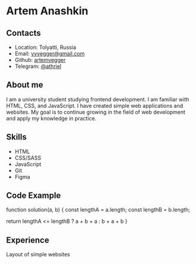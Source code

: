 # Artem Anashkin

## Contacts
* Location: Tolyatti, Russia
* Email: vvvegger@gmail.com
* Github: [artemvegger](https://github.com/artemvegger)
* Telegram: [@athriel](https://t.me/athriel)

## About me
I am a university student studying frontend development. I am familiar with HTML, CSS, and JavaScript. I have created simple web applications and websites. My goal is to continue growing in the field of web development and apply my knowledge in practice.

## Skills

* HTML
* CSS/SASS
* JavaScript
* Git
* Figma

## Code Example

 function solution(a, b) {
  const lengthA = a.length;
  const lengthB = b.length;

  return lengthA <= lengthB ? a + b + a : b + a + b
}

## Experience

Layout of simple websites